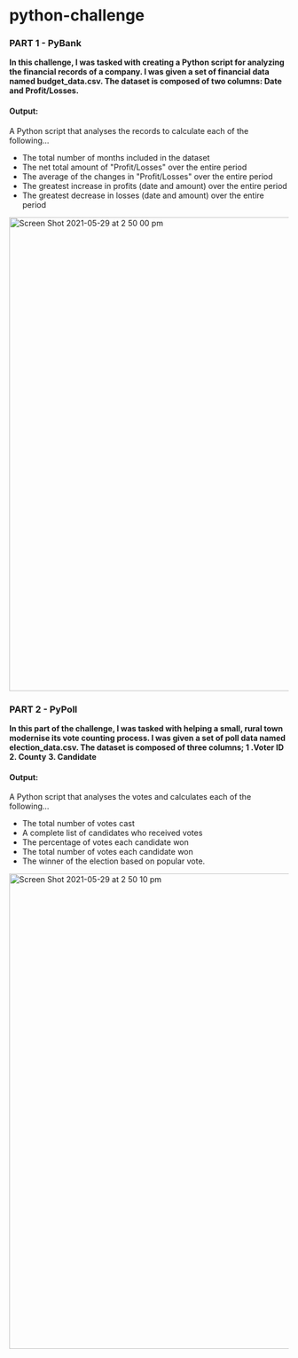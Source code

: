 # python-challenge

### PART 1 - PyBank

**In this challenge, I was tasked with creating a Python script for analyzing the financial records of a company. I was given a set of financial data named budget_data.csv. The dataset is composed of two columns: Date and Profit/Losses.**

#### Output:
A Python script that analyses the records to calculate each of the following...
- The total number of months included in the dataset
- The net total amount of "Profit/Losses" over the entire period
- The average of the changes in "Profit/Losses" over the entire period
- The greatest increase in profits (date and amount) over the entire period
- The greatest decrease in losses (date and amount) over the entire period

<img width="854" alt="Screen Shot 2021-05-29 at 2 50 00 pm" src="https://user-images.githubusercontent.com/73929301/120058302-3e1de380-c08d-11eb-8783-ce14c2b0b711.png">


### PART 2 - PyPoll

**In this part of the challenge, I was tasked with helping a small, rural town modernise its vote counting process. I was given a set of poll data named election_data.csv. The dataset is composed of three columns;
1 .Voter ID**
**2. County**
**3. Candidate**

#### Output:
A Python script that analyses the votes and calculates each of the following...
- The total number of votes cast
- A complete list of candidates who received votes
- The percentage of votes each candidate won
- The total number of votes each candidate won
- The winner of the election based on popular vote.

<img width="857" alt="Screen Shot 2021-05-29 at 2 50 10 pm" src="https://user-images.githubusercontent.com/73929301/120058305-4544f180-c08d-11eb-9796-49fe07e013e5.png">
